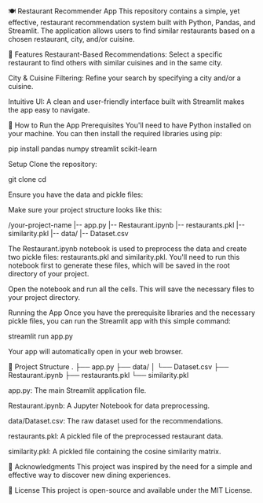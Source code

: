 🍽️ Restaurant Recommender App
This repository contains a simple, yet effective, restaurant recommendation system built with Python, Pandas, and Streamlit. The application allows users to find similar restaurants based on a chosen restaurant, city, and/or cuisine.

🌟 Features
Restaurant-Based Recommendations: Select a specific restaurant to find others with similar cuisines and in the same city.

City & Cuisine Filtering: Refine your search by specifying a city and/or a cuisine.

Intuitive UI: A clean and user-friendly interface built with Streamlit makes the app easy to navigate.

🚀 How to Run the App
Prerequisites
You'll need to have Python installed on your machine. You can then install the required libraries using pip:

pip install pandas numpy streamlit scikit-learn

Setup
Clone the repository:

git clone <your-repository-url>
cd <your-repository-name>

Ensure you have the data and pickle files:

Make sure your project structure looks like this:

/your-project-name
|-- app.py
|-- Restaurant.ipynb
|-- restaurants.pkl
|-- similarity.pkl
|-- data/
    |-- Dataset.csv

The Restaurant.ipynb notebook is used to preprocess the data and create two pickle files: restaurants.pkl and similarity.pkl. You'll need to run this notebook first to generate these files, which will be saved in the root directory of your project.

Open the notebook and run all the cells. This will save the necessary files to your project directory.

Running the App
Once you have the prerequisite libraries and the necessary pickle files, you can run the Streamlit app with this simple command:

streamlit run app.py

Your app will automatically open in your web browser.

📂 Project Structure
.
├── app.py
├── data/
│   └── Dataset.csv
├── Restaurant.ipynb
├── restaurants.pkl
└── similarity.pkl

app.py: The main Streamlit application file.

Restaurant.ipynb: A Jupyter Notebook for data preprocessing.

data/Dataset.csv: The raw dataset used for the recommendations.

restaurants.pkl: A pickled file of the preprocessed restaurant data.

similarity.pkl: A pickled file containing the cosine similarity matrix.

🙏 Acknowledgments
This project was inspired by the need for a simple and effective way to discover new dining experiences.

📝 License
This project is open-source and available under the MIT License.